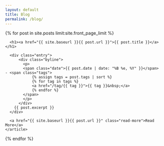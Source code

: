 ```yaml
---
layout: default
title: Blog
permalink: /blog/
---
```


<div class="posts">
  {% for post in site.posts limit:site.front_page_limit %}
    <article class="post">

      <h1><a href="{{ site.baseurl }}{{ post.url }}">{{ post.title }}</a></h1>

      <div class="entry">
		  <div class="byline">
			<p>
			<span class="date">{{ post.date | date: "%B %e, %Y" }}</span> - <span class="tags">
				{% assign tags = post.tags | sort %}
				{% for tag in tags %}
				<a href="/tag/{{ tag }}">{{ tag }}&nbsp;</a>
				{% endfor %}
			</span>
			</p>
		  </div>
        {{ post.excerpt }}
      </div>

      <a href="{{ site.baseurl }}{{ post.url }}" class="read-more">Read More</a>
    </article>
  {% endfor %}
</div>
